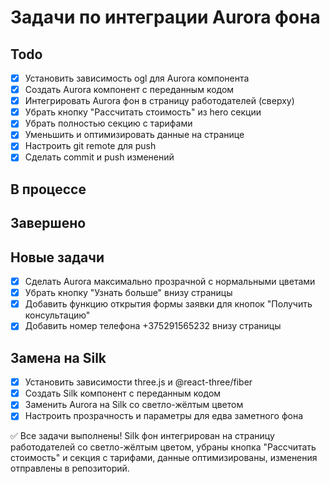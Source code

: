 # Задачи по интеграции Aurora фона

## Todo

- [x] Установить зависимость ogl для Aurora компонента
- [x] Создать Aurora компонент с переданным кодом
- [x] Интегрировать Aurora фон в страницу работодателей (сверху)
- [x] Убрать кнопку "Рассчитать стоимость" из hero секции
- [x] Убрать полностью секцию с тарифами
- [x] Уменьшить и оптимизировать данные на странице
- [x] Настроить git remote для push
- [x] Сделать commit и push изменений

## В процессе

## Завершено

## Новые задачи

- [x] Сделать Aurora максимально прозрачной с нормальными цветами
- [x] Убрать кнопку "Узнать больше" внизу страницы
- [x] Добавить функцию открытия формы заявки для кнопок "Получить консультацию"
- [x] Добавить номер телефона +375291565232 внизу страницы

## Замена на Silk

- [x] Установить зависимости three.js и @react-three/fiber
- [x] Создать Silk компонент с переданным кодом
- [x] Заменить Aurora на Silk со светло-жёлтым цветом
- [x] Настроить прозрачность и параметры для едва заметного фона

✅ Все задачи выполнены! Silk фон интегрирован на страницу работодателей со светло-жёлтым цветом, убраны кнопка "Рассчитать стоимость" и секция с тарифами, данные оптимизированы, изменения отправлены в репозиторий.
